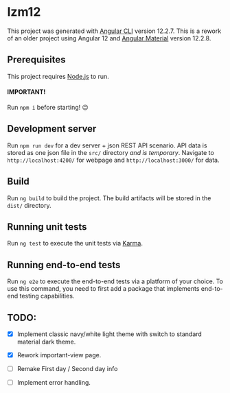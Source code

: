 # Izm12

This project was generated with [Angular CLI](https://github.com/angular/angular-cli) version 12.2.7. This is a rework of an older project using Angular 12 and [Angular Material](https://material.angular.io/) version 12.2.8.

## Prerequisites

This project requires [Node.js](https://nodejs.org/en/) to run.

#### IMPORTANT!

Run `npm i` before starting! :wink:

## Development server

Run `npm run dev` for a dev server + json REST API scenario. API data is stored as one json file in the `src/` directory *and is temporary*. Navigate to `http://localhost:4200/` for webpage and `http://localhost:3000/` for data.

## Build

Run `ng build` to build the project. The build artifacts will be stored in the `dist/` directory.

## Running unit tests

Run `ng test` to execute the unit tests via [Karma](https://karma-runner.github.io).

## Running end-to-end tests

Run `ng e2e` to execute the end-to-end tests via a platform of your choice. To use this command, you need to first add a package that implements end-to-end testing capabilities.

## TODO:
- [x] Implement classic navy/white light theme with switch to standard material dark theme.

- [x] Rework important-view page.

- [ ] Remake First day / Second day info 

- [ ] Implement error handling.

